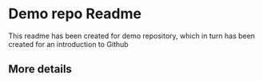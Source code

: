 # Demo repo Readme
This readme has been created for demo repository, which in turn has been created for an introduction to Github

## More details

